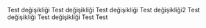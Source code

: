 Test değişikliği
Test değişikliği
Test değişikliği
Test değişikliği2
Test değişikliği
Test değişikliği
Test
Test
